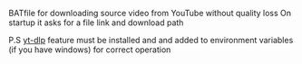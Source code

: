 ﻿BATfile for downloading source video from YouTube without quality loss
On startup it asks for a file link and download path
 
P.S [yt-dlp](https://github.com/yt-dlp/yt-dlp) feature must be installed and and added to environment variables (if you have windows) for correct operation
